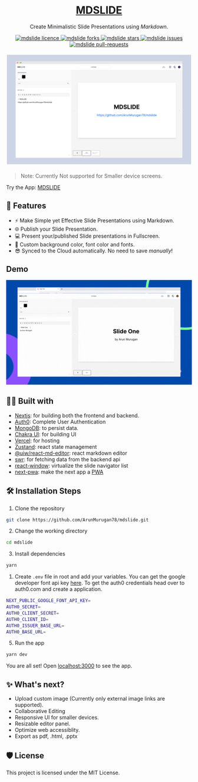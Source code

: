 <h1 align="center"><a href="https://mdslide.vercel.app/" target="_blank"> MDSLIDE </a></h1>

<p align="center">
Create Minimalistic Slide Presentations using <i>Markdown</i>.
</p>

<p align="center">
<a href="https://github.com/ArunMurugan78/mdslide/blob/master/LICENSE" target="blank">
<img src="https://img.shields.io/github/license/ArunMurugan78/mdslide?style=flat-square" alt="mdslide licence" />
</a>
<a href="https://github.com/ArunMurugan78/mdslide/fork" target="blank">
<img src="https://img.shields.io/github/forks/ArunMurugan78/mdslide?style=flat-square" alt="mdslide forks"/>
</a>
<a href="https://github.com/ArunMurugan78/mdslide/stargazers" target="blank">
<img src="https://img.shields.io/github/stars/ArunMurugan78/mdslide?style=flat-square" alt="mdslide stars"/>
</a>
<a href="https://github.com/ArunMurugan78/mdslide/issues" target="blank">
<img src="https://img.shields.io/github/issues/ArunMurugan78/mdslide?style=flat-square" alt="mdslide issues"/>
</a>
<a href="https://github.com/ArunMurugan78/mdslide/pulls" target="blank">
<img src="https://img.shields.io/github/issues-pr/ArunMurugan78/mdslide?style=flat-square" alt="mdslide pull-requests"/>
</a>

</p>


<p align="center" style="margin-top: 20px; margin-bottom: 20px">
<img src="./public/mockup.png" width="500px" style="margin: auto;"/>
</p>

>Note: Currently Not supported for Smaller device screens.

Try the App: [MDSLIDE](https://mdslide.vercel.app/) 

## 🚀 Features

+  ⚡ Make Simple yet Effective Slide Presentations using Markdown.
+  🌐  Publish your Slide Presentation.
+  💻  Present your/published Slide presentations in Fullscreen.
+ 🎨  Custom background color, font color and fonts.
+ 😎  Synced to the Cloud automatically. No need to save *manually*!

## Demo

<img src="./public/demo.gif" />

## 👨‍💻 Built with
+ [Nextjs](https://nextjs.org/): for building both the frontend and backend.
+ [Auth0](https://auth0.com/z): Complete User Authentication
+ [MongoDB](https://www.mongodb.com/): to persist data.
+ [Chakra UI](https://chakra-ui.com/): for building UI
+ [Vercel](https://vercel.com/): for hosting
+ [Zustand](https://zustand.surge.sh): react state management  
+ [@uiw/react-md-editor](https://uiwjs.github.io/react-md-editor/): react markdown editor
+ [swr](https://swr.vercel.app/): for fetching data from the backend api
+ [react-window](react-window.now.sh/): virtualize the slide navigator list
+ [next-pwa](https://github.com/shadowwalker/next-pwa): make the next app a [PWA](https://web.dev/progressive-web-apps/)


## 🛠️ Installation Steps

1. Clone the repository

```bash
git clone https://github.com/ArunMurugan78/mdslide.git
```

2. Change the working directory

```bash
cd mdslide
```

3. Install dependencies

```bash
yarn
```

1. Create `.env` file in root and add your variables. You can get the google developer font api key [here](https://developers.google.com/fonts/docs/developer_api). To get the auth0 credentials head over to auth0.com and create a application.

```bash
NEXT_PUBLIC_GOOGLE_FONT_API_KEY=
AUTH0_SECRET=
AUTH0_CLIENT_SECRET=
AUTH0_CLIENT_ID=
AUTH0_ISSUER_BASE_URL=
AUTH0_BASE_URL=
```

5. Run the app

```bash
yarn dev
```

You are all set! Open [localhost:3000](http://localhost:3000/) to see the app.

## ✨ What's next?
+ Upload custom image (Currently only external image links are supported).
+ Collaborative Editing
+ Responsive UI for smaller devices.
+ Resizable editor panel.
+ Optimize web accessiblity.
+ Export as pdf, .html, .pptx

## 🛡 License
This project is licensed under the MIT License.

